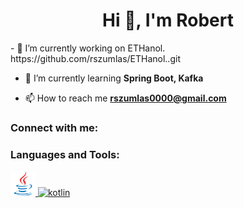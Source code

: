 <h1 align="center">Hi 👋, I'm Robert</h1>
- 🔭 I’m currently working on ETHanol. https://github.com/rszumlas/ETHanol..git

- 🌱 I’m currently learning **Spring Boot, Kafka**

- 📫 How to reach me **rszumlas0000@gmail.com**

<h3 align="left">Connect with me:</h3>
<p align="left">
</p>

<h3 align="left">Languages and Tools:</h3>
<p align="left"> <a href="https://www.java.com" target="_blank" rel="noreferrer"> <img src="https://raw.githubusercontent.com/devicons/devicon/master/icons/java/java-original.svg" alt="java" width="40" height="40"/> </a>    <a href="https://kotlinlang.org" target="_blank" rel="noreferrer"> <img src="https://www.vectorlogo.zone/logos/kotlinlang/kotlinlang-icon.svg" alt="kotlin" width="40" height="40"/> </a> </p>
